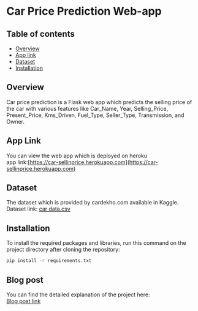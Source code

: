 # Car Price Prediction Web-app

## Table of contents

 * [Overview](#Overview)
 * [App link](#app-link)
 * [Dataset](#Dataset)
 * [Installation](#Installation)


## Overview
Car price prediction is a Flask web app which predicts the selling price of the car with various features like Car_Name, Year, Selling_Price, Present_Price, Kms_Driven, Fuel_Type, Seller_Type, Transmission, and Owner.

## App Link
You can view the web app which is deployed on heroku<br />
app link:[https://car-sellinprice.herokuapp.com](https://car-sellinprice.herokuapp.com)

## Dataset
The dataset which is provided by cardekho.com available in Kaggle.<br />
Dataset link: [car data.csv](https://www.kaggle.com/nehalbirla/vehicle-dataset-from-cardekho)

## Installation
To install the required packages and libraries, run this command on the project directory after cloning the repository:
```bash
pip install -r requirements.txt
```
## Blog post
You can find the detailed explanation of the project here: <br />
[Blog post link](https://medium.com/@jaysrisaravanan/predicting-selling-price-of-car-using-machine-learning-e2f7b60a519e)
